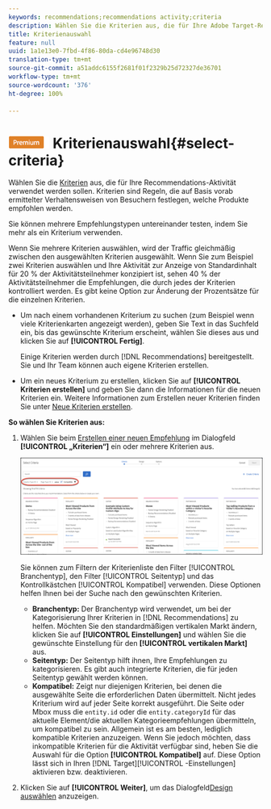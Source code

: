 ```yaml
---
keywords: recommendations;recommendations activity;criteria
description: Wählen Sie die Kriterien aus, die für Ihre Adobe Target-Recommendations-Aktivität verwendet werden sollen.
title: Kriterienauswahl
feature: null
uuid: 1a1e13e0-7fbd-4f86-80da-cd4e96748d30
translation-type: tm+mt
source-git-commit: a51addc6155f2681f01f2329b25d72327de36701
workflow-type: tm+mt
source-wordcount: '376'
ht-degree: 100%

---
```



# ![PREMIUM](/help/assets/premium.png) Kriterienauswahl{#select-criteria}

Wählen Sie die [Kriterien](/help/c-recommendations/c-algorithms/algorithms.md) aus, die für Ihre Recommendations-Aktivität verwendet werden sollen. Kriterien sind Regeln, die auf Basis vorab ermittelter Verhaltensweisen von Besuchern festlegen, welche Produkte empfohlen werden.

Sie können mehrere Empfehlungstypen untereinander testen, indem Sie mehr als ein Kriterium verwenden.

Wenn Sie mehrere Kriterien auswählen, wird der Traffic gleichmäßig zwischen den ausgewählten Kriterien ausgewählt. Wenn Sie zum Beispiel zwei Kriterien auswählen und Ihre Aktivität zur Anzeige von Standardinhalt für 20 % der Aktivitätsteilnehmer konzipiert ist, sehen 40 % der Aktivitätsteilnehmer die Empfehlungen, die durch jedes der Kriterien kontrolliert werden. Es gibt keine Option zur Änderung der Prozentsätze für die einzelnen Kriterien.

* Um nach einem vorhandenen Kriterium zu suchen (zum Beispiel wenn viele Kriterienkarten angezeigt werden), geben Sie Text in das Suchfeld ein, bis das gewünschte Kriterium erscheint, wählen Sie dieses aus und klicken Sie auf **[!UICONTROL Fertig]**.

   Einige Kriterien werden durch [!DNL Recommendations] bereitgestellt. Sie und Ihr Team können auch eigene Kriterien erstellen.

* Um ein neues Kriterium zu erstellen, klicken Sie auf **[!UICONTROL Kriterien erstellen]** und geben Sie dann die Informationen für die neuen Kriterien ein. Weitere Informationen zum Erstellen neuer Kriterien finden Sie unter [Neue Kriterien erstellen](../../c-recommendations/c-algorithms/create-new-algorithm.md#task_8A9CB465F28D44899F69F38AD27352FE).

**So wählen Sie Kriterien aus:**

1. Wählen Sie beim [Erstellen einer neuen Empfehlung](../../c-recommendations/t-create-recs-activity/create-recs-activity.md#task_6874328773C64C44A73F0A130AD3F96F) im Dialogfeld **[!UICONTROL „Kriterien“]** ein oder mehrere Kriterien aus.

   ![Dialogfeld „Kriterien auswählen“](/help/c-recommendations/t-create-recs-activity/assets/filters.png)

   Sie können zum Filtern der Kriterienliste den Filter [!UICONTROL Branchentyp], den Filter [!UICONTROL Seitentyp] und das Kontrollkästchen [!UICONTROL Kompatibel] verwenden. Diese Optionen helfen Ihnen bei der Suche nach den gewünschten Kriterien.

   * **Branchentyp:** Der Branchentyp wird verwendet, um bei der Kategorisierung Ihrer Kriterien in [!DNL Recommendations] zu helfen. Möchten Sie den standardmäßigen vertikalen Markt ändern, klicken Sie auf **[!UICONTROL Einstellungen]** und wählen Sie die gewünschte Einstellung für den **[!UICONTROL vertikalen Markt]** aus.
   * **Seitentyp:** Der Seitentyp hilft ihnen, Ihre Empfehlungen zu kategorisieren. Es gibt auch integrierte Kriterien, die für jeden Seitentyp gewählt werden können.
   * **Kompatibel:** Zeigt nur diejenigen Kriterien, bei denen die ausgewählte Seite die erforderlichen Daten übermittelt. Nicht jedes Kriterium wird auf jeder Seite korrekt ausgeführt. Die Seite oder Mbox muss die `entity.id` oder die `entity.categoryId` für das aktuelle Element/die aktuellen Kategorieempfehlungen übermitteln, um kompatibel zu sein. Allgemein ist es am besten, lediglich kompatible Kriterien anzuzeigen. Wenn Sie jedoch möchten, dass inkompatible Kriterien für die Aktivität verfügbar sind, heben Sie die Auswahl für die Option **[!UICONTROL Kompatibel]** auf. Diese Option lässt sich in Ihren [!DNL Target][!UICONTROL -Einstellungen] aktivieren bzw. deaktivieren.

1. Klicken Sie auf **[!UICONTROL Weiter]**, um das Dialogfeld[Design auswählen](/help/c-recommendations/c-design-overview/design-overview.md) anzuzeigen.
